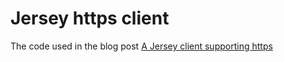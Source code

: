 # Jersey https client

The code used in the blog post 
[A Jersey client supporting https](http://www.thinkcode.se/blog/2019/09/27/a-jersey-client-supporting-https) 


